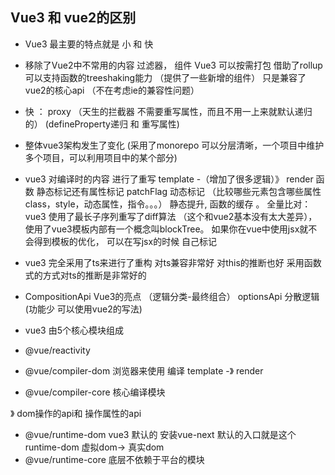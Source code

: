 ## Vue3 和 vue2的区别
- Vue3 最主要的特点就是 小 和 快
- 移除了Vue2中不常用的内容 过滤器， 组件 Vue3 可以按需打包 借助了rollup可以支持函数的treeshaking能力 （提供了一些新增的组件） 只是兼容了vue2的核心api （不在考虑ie的兼容性问题） 
- 快 ： proxy （天生的拦截器 不需要重写属性，而且不用一上来就默认递归的）  (defineProperty递归 和 重写属性)
- 整体vue3架构发生了变化 (采用了monorepo 可以分层清晰，一个项目中维护多个项目，可以利用项目中的某个部分)  
- vue3 对编译时的内容 进行了重写  template -（增加了很多逻辑）》 render 函数 静态标记还有属性标记  patchFlag 动态标记 （比较哪些元素包含哪些属性 class，style，动态属性，指令。。。） 静态提升, 函数的缓存 。 全量比对： vue3 使用了最长子序列重写了diff算法 （这个和vue2基本没有太大差异）， 使用了vue3模板内部有一个概念叫blockTree。 如果你在vue中使用jsx就不会得到模板的优化， 可以在写jsx的时候 自己标记
- vue3 完全采用了ts来进行了重构 对ts兼容非常好  对this的推断也好  采用函数式的方式对ts的推断是非常好的
- CompositionApi Vue3的亮点 （逻辑分类-最终组合）  optionsApi 分散逻辑 (功能少 可以使用vue2的写法)


- vue3 由5个核心模块组成
- @vue/reactivity
- @vue/compiler-dom 浏览器来使用    编译  template -》 render
- @vue/compiler-core 核心编译模块

》 dom操作的api和 操作属性的api
- @vue/runtime-dom vue3 默认的 安装vue-next 默认的入口就是这个runtime-dom  虚拟dom-> 真实dom
- @vue/runtime-core 底层不依赖于平台的模块